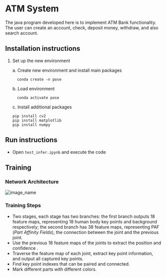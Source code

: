 # ATM System
The java program developed here is to implement ATM Bank functionality. The user can create an account, check,  deposit money, withdraw, and also search account.


## Installation instructions

1. Set up the new environment

    a. Create new environment and install main packages
    ```
      conda create -n pose
    ```
    b. Load environment
    ```
      conda activate pose
    ```
    c. Install additional packages
      ```
      pip install cv2
      pip install matplotlib
      pip install numpy
      ```

## Run instructions
- Open `test_infer.ipynb` and execute the code

## Training

### Network Architecture
![image_name](https://github.com/WendyJ22/Pose_Estimation/blob/main/readme/architecture.png)

### Training Steps 
- Two stages, each stage has two branches: the first branch outputs 18 feature maps, representing 18 human body key points and background respectively; the second branch has 38 feature maps, representing PAF (_Part Affinity Fields_), the connection between the joint and the previous joint.
- Use the previous 18 feature maps of the joints to extract the position and confidence .
- Traverse the feature map of each joint, extract key point information, and output all captured key points.
- Find key point indexes that can be paired and connected. 
- Mark different parts with different colors.


